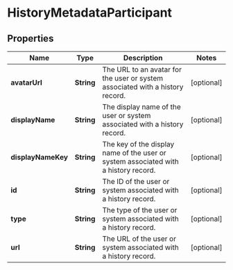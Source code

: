 # HistoryMetadataParticipant

## Properties
Name | Type | Description | Notes
------------ | ------------- | ------------- | -------------
**avatarUrl** | **String** | The URL to an avatar for the user or system associated with a history record. |  [optional]
**displayName** | **String** | The display name of the user or system associated with a history record. |  [optional]
**displayNameKey** | **String** | The key of the display name of the user or system associated with a history record. |  [optional]
**id** | **String** | The ID of the user or system associated with a history record. |  [optional]
**type** | **String** | The type of the user or system associated with a history record. |  [optional]
**url** | **String** | The URL of the user or system associated with a history record. |  [optional]
